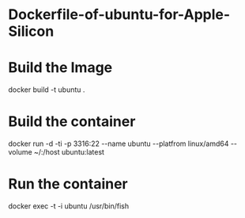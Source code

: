# Dockerfile-of-ubuntu-for-Apple-Silicon

# Build the Image
docker build -t ubuntu .

# Build the container
docker run -d -ti -p 3316:22 --name ubuntu --platfrom linux/amd64 --volume ~/:/host ubuntu:latest

# Run the container
docker exec -t -i ubuntu /usr/bin/fish
